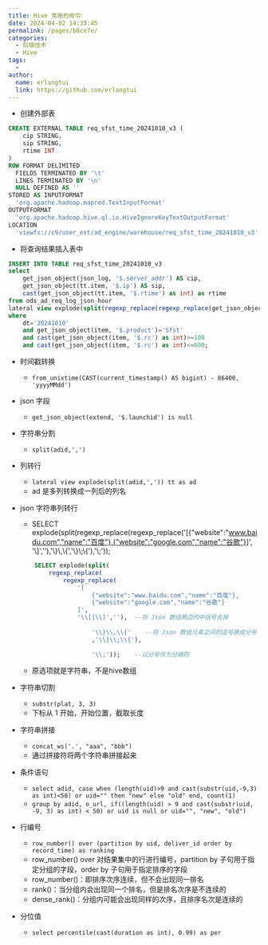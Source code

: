 ```yaml
---
title: Hive 常用的命令
date: 2024-04-02 14:33:45
permalink: /pages/b8ce7e/
categories:
  - 后端技术
  - Hive
tags:
  - 
author: 
  name: erlangtui
  link: https://github.com/erlangtui
---
```


- 创建外部表
```sql
CREATE EXTERNAL TABLE req_sfst_time_20241010_v3 (
    cip STRING,
    sip STRING,
    rtime INT
)
ROW FORMAT DELIMITED
  FIELDS TERMINATED BY '\t'
  LINES TERMINATED BY '\n'
  NULL DEFINED AS ''
STORED AS INPUTFORMAT
  'org.apache.hadoop.mapred.TextInputFormat'
OUTPUTFORMAT
  'org.apache.hadoop.hive.ql.io.HiveIgnoreKeyTextOutputFormat'
LOCATION
  'viewfs://c9/user_ext/ad_engine/warehouse/req_sfst_time_20241010_v3'
```

- 将查询结果插入表中
```sql
INSERT INTO TABLE req_sfst_time_20241010_v3
select 
    get_json_object(json_log, '$.server_addr') AS cip,
    get_json_object(tt.item, '$.ip') AS sip,
    cast(get_json_object(tt.item, '$.rtime') as int) as rtime
from ods_ad_req_log_json_hour 
lateral view explode(split(regexp_replace(regexp_replace(get_json_object(json_log, '$.products'), '\\[|\\]',''),'\\}\\,\\{','\\}\\@@\\{'),'\\@@')) tt as item 
where 
    dt='20241010'
    and get_json_object(item, '$.product')='Sfst'
    and cast(get_json_object(item, '$.rc') as int)>=100 
    and cast(get_json_object(item, '$.rc') as int)<=600;
```

- 时间戳转换
    - `from_unixtime(CAST(current_timestamp() AS bigint) - 86400, 'yyyyMMdd')`

- json 字段
    - `get_json_object(extend, '$.launchid') is null`

- 字符串分割
    - `split(adid,',')`

- 列转行
    - `lateral view explode(split(adid,',')) tt as ad`
    - ad 是多列转换成一列后的列名
- json 字符串列转行
    - SELECT explode(split(regexp_replace(regexp_replace('[{"website":"www.baidu.com","name":"百度"},{"website":"google.com","name":"谷歌"}]', '\\]',''),'\\}\\,\\{','\\}\\;\\{'),'\\;'));
    ```sql
        SELECT explode(split(
            regexp_replace(
                regexp_replace(
                    '[
                        {"website":"www.baidu.com","name":"百度"},
                        {"website":"google.com","name":"谷歌"}
                    ]', 
                    '\\[|\\]',''),  --将 Json 数组两边的中括号去掉
                    
                        '\\}\\,\\{'    --将 Json 数组元素之间的逗号换成分号
                        ,'\\}\\;\\{'),
                        
                        '\\;'));    --以分号作为分隔符
    ```
    - 原选项就是字符串，不是hive数组

- 字符串切割
    - `substr(plat, 3, 3)`
    - 下标从 1 开始，开始位置，截取长度
- 字符串拼接
    - `concat_ws('.', "aaa", "bbb")`
    - 通过拼接符将两个字符串拼接起来

- 条件语句
    - `select adid, case when (length(uid)>9 and cast(substr(uid,-9,3) as int)<50) or uid="" then "new" else "old" end, count(1)`
	- `group by adid, o_url, if((length(uid) > 9 and cast(substr(uid, -9, 3) as int) < 50) or uid is null or uid="", "new", "old")`

- 行编号
    - `row_number() over (partition by uid, deliver_id order by record_time) as ranking `    
	- row_number() over 对结果集中的行进行编号，partition by 子句用于指定分组的字段，order by 子句用于指定排序的字段
    - row_number()：即排序次序连续，但不会出现同一排名
	- rank()：当分组内会出现同一个排名，但是排名次序是不连续的
	- dense_rank()：分组内可能会出现同样的次序，且排序名次是连续的

- 分位值
    - `select percentile(cast(duration as int), 0.99) as per`
